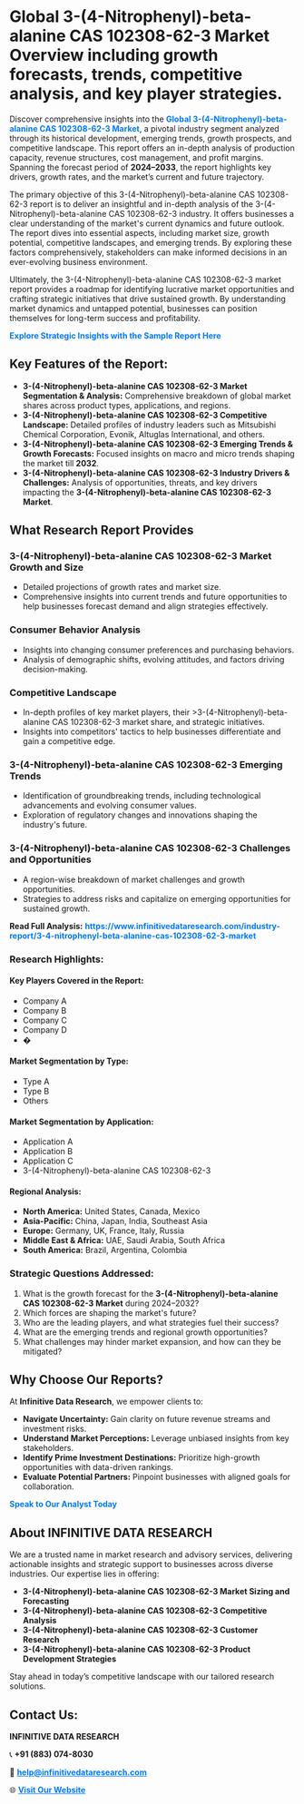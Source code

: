 <h1>Global 3-(4-Nitrophenyl)-beta-alanine CAS 102308-62-3 Market Overview including growth forecasts, trends, competitive analysis, and key player strategies.</h1>
<p>
Discover comprehensive insights into the 
<a href="https://www.infinitivedataresearch.com/industry-report/3-4-nitrophenyl-beta-alanine-cas-102308-62-3-market" rel="dofollow" style="color: #007BFF; text-decoration: none;"><strong>Global 3-(4-Nitrophenyl)-beta-alanine CAS 102308-62-3 Market</strong></a>, a pivotal industry segment analyzed through its historical development, emerging trends, growth prospects, and competitive landscape. This report offers an in-depth analysis of production capacity, revenue structures, cost management, and profit margins. Spanning the forecast period of <strong>2024–2033</strong>, the report highlights key drivers, growth rates, and the market’s current and future trajectory.
</p>
<p>
The primary objective of this 3-(4-Nitrophenyl)-beta-alanine CAS 102308-62-3 report is to deliver an insightful and in-depth analysis of the 3-(4-Nitrophenyl)-beta-alanine CAS 102308-62-3 industry. It offers businesses a clear understanding of the market's current dynamics and future outlook. The report dives into essential aspects, including market size, growth potential, competitive landscapes, and emerging trends. By exploring these factors comprehensively, stakeholders can make informed decisions in an ever-evolving business environment.
</p>
<p>
Ultimately, the 3-(4-Nitrophenyl)-beta-alanine CAS 102308-62-3 market report provides a roadmap for identifying lucrative market opportunities and crafting strategic initiatives that drive sustained growth. By understanding market dynamics and untapped potential, businesses can position themselves for long-term success and profitability.
</p>
<p>
<a href="https://www.infinitivedataresearch.com/request-sample/reportId=102116" style="color: #007BFF; text-decoration: none;"><strong>Explore Strategic Insights with the Sample Report Here</strong></a>
</p>

<h2>Key Features of the Report:</h2>
<ul>
<li><strong>3-(4-Nitrophenyl)-beta-alanine CAS 102308-62-3 Market Segmentation & Analysis:</strong> Comprehensive breakdown of global market shares across product types, applications, and regions.</li>
<li><strong>3-(4-Nitrophenyl)-beta-alanine CAS 102308-62-3 Competitive Landscape:</strong> Detailed profiles of industry leaders such as Mitsubishi Chemical Corporation, Evonik, Altuglas International, and others.</li>
<li><strong>3-(4-Nitrophenyl)-beta-alanine CAS 102308-62-3 Emerging Trends & Growth Forecasts:</strong> Focused insights on macro and micro trends shaping the market till <strong>2032</strong>.</li>
<li><strong>3-(4-Nitrophenyl)-beta-alanine CAS 102308-62-3 Industry Drivers & Challenges:</strong> Analysis of opportunities, threats, and key drivers impacting the <strong>3-(4-Nitrophenyl)-beta-alanine CAS 102308-62-3 Market</strong>.</li>
</ul>

<h2>What Research Report Provides</h2>
<h3>3-(4-Nitrophenyl)-beta-alanine CAS 102308-62-3 Market Growth and Size</h3>
<ul>
<li>Detailed projections of growth rates and market size.</li>
<li>Comprehensive insights into current trends and future opportunities to help businesses forecast demand and align strategies effectively.</li>
</ul>

<h3>Consumer Behavior Analysis</h3>
<ul>
<li>Insights into changing consumer preferences and purchasing behaviors.</li>
<li>Analysis of demographic shifts, evolving attitudes, and factors driving decision-making.</li>
</ul>

<h3>Competitive Landscape</h3>
<ul>
<li>In-depth profiles of key market players, their >3-(4-Nitrophenyl)-beta-alanine CAS 102308-62-3 market share, and strategic initiatives.</li>
<li>Insights into competitors' tactics to help businesses differentiate and gain a competitive edge.</li>
</ul>

<h3>3-(4-Nitrophenyl)-beta-alanine CAS 102308-62-3 Emerging Trends</h3>
<ul>
<li>Identification of groundbreaking trends, including technological advancements and evolving consumer values.</li>
<li>Exploration of regulatory changes and innovations shaping the industry's future.</li>
</ul>

<h3>3-(4-Nitrophenyl)-beta-alanine CAS 102308-62-3 Challenges and Opportunities</h3>
<ul>
<li>A region-wise breakdown of market challenges and growth opportunities.</li>
<li>Strategies to address risks and capitalize on emerging opportunities for sustained growth.</li>
</ul>
<p><strong>Read Full Analysis:</strong> <a href="https://www.infinitivedataresearch.com/industry-report/3-4-nitrophenyl-beta-alanine-cas-102308-62-3-market" rel="dofollow" style="color: #007BFF; text-decoration: none;"><strong>https://www.infinitivedataresearch.com/industry-report/3-4-nitrophenyl-beta-alanine-cas-102308-62-3-market</strong></a></p>
<h3>Research Highlights:</h3>
<h4>Key Players Covered in the Report:</h4>
<ul><li>Company A</li><li>Company B</li><li>Company C</li><li>Company D</li><li>�</li></ul>
<h4>Market Segmentation by Type:</h4>
<ul><li>Type A</li><li>Type B</li><li>Others</li></ul>
<h4>Market Segmentation by Application:</h4>
<ul><li>Application A</li><li>Application B</li><li>Application C</li><li>3-(4-Nitrophenyl)-beta-alanine CAS 102308-62-3</li></ul>

<h4>Regional Analysis:</h4>
<ul>
<li><strong>North America:</strong> United States, Canada, Mexico</li>
<li><strong>Asia-Pacific:</strong> China, Japan, India, Southeast Asia</li>
<li><strong>Europe:</strong> Germany, UK, France, Italy, Russia</li>
<li><strong>Middle East & Africa:</strong> UAE, Saudi Arabia, South Africa</li>
<li><strong>South America:</strong> Brazil, Argentina, Colombia</li>
</ul>

<h3>Strategic Questions Addressed:</h3>
<ol>
<li>What is the growth forecast for the <strong>3-(4-Nitrophenyl)-beta-alanine CAS 102308-62-3 Market</strong> during 2024–2032?</li>
<li>Which forces are shaping the market's future?</li>
<li>Who are the leading players, and what strategies fuel their success?</li>
<li>What are the emerging trends and regional growth opportunities?</li>
<li>What challenges may hinder market expansion, and how can they be mitigated?</li>
</ol>

<h2>Why Choose Our Reports?</h2>
<p>At <strong>Infinitive Data Research</strong>, we empower clients to:</p>
<ul>
<li><strong>Navigate Uncertainty:</strong> Gain clarity on future revenue streams and investment risks.</li>
<li><strong>Understand Market Perceptions:</strong> Leverage unbiased insights from key stakeholders.</li>
<li><strong>Identify Prime Investment Destinations:</strong> Prioritize high-growth opportunities with data-driven rankings.</li>
<li><strong>Evaluate Potential Partners:</strong> Pinpoint businesses with aligned goals for collaboration.</li>
</ul>
<p><a href="https://www.infinitivedataresearch.com/industry-report/3-4-nitrophenyl-beta-alanine-cas-102308-62-3-market" rel="dofollow" style="color: #007BFF; text-decoration: none;"><strong>Speak to Our Analyst Today</strong></a></p>

<h2>About INFINITIVE DATA RESEARCH</h2>
<p>We are a trusted name in market research and advisory services, delivering actionable insights and strategic support to businesses across diverse industries. Our expertise lies in offering:</p>
<ul>
<li><strong>3-(4-Nitrophenyl)-beta-alanine CAS 102308-62-3 Market Sizing and Forecasting</strong></li>
<li><strong>3-(4-Nitrophenyl)-beta-alanine CAS 102308-62-3 Competitive Analysis</strong></li>
<li><strong>3-(4-Nitrophenyl)-beta-alanine CAS 102308-62-3 Customer Research</strong></li>
<li><strong>3-(4-Nitrophenyl)-beta-alanine CAS 102308-62-3 Product Development Strategies</strong></li>
</ul>
<p>Stay ahead in today’s competitive landscape with our tailored research solutions.</p>

<h2>Contact Us:</h2>
<p><strong>INFINITIVE DATA RESEARCH</strong></p>
<p>📞 <strong>+91 (883) 074-8030</strong></p>
<p>📧 <strong><a href="mailto:help@infinitivedataresearch.com" style="color: #007BFF;">help@infinitivedataresearch.com</a></strong></p>
<p>🌐 <strong><a href="https://www.infinitivedataresearch.com" rel="dofollow" style="color: #007BFF;">Visit Our Website</a></strong></p>